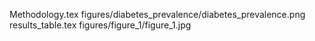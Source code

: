 Methodology.tex
figures/diabetes_prevalence/diabetes_prevalence.png
results_table.tex
figures/figure_1/figure_1.jpg
